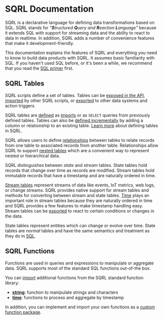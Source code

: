 
# SQRL Documentation

SQRL is a declarative language for defining data transformations based on SQL. SQRL stands for *"**S**tructured **Q**uery and **R**eaction **L**anguage"* because it extends SQL with support for streaming data and the ability to react to data in realtime. In addition, SQRL adds a number of convenience features that make it development-friendly.

This documentation explains the features of SQRL and everything you need to know to build data products with SQRL. It assumes basic familiarity with SQL. If you haven't used SQL before, or it's been a while, we recommend that you read the [SQL primer](../sql-primer) first.

## SQRL Tables

SQRL scripts define a set of tables. Tables can be [exposed in the API](../../api/overview#design), [imported](../import) by other SQRL scripts, or [exported](../export) to other data systems and action triggers.

SQRL tables are [defined](../table) as [imports](../import) or as `SELECT` queries from previously defined tables. Tables can also be [defined incrementally](../table) by adding a column or relationship to an existing table. [Learn more](../table) about defining tables in SQRL.

SQRL allows users to define [relationships](../relationship) between tables to relate records from one table to associated records from another table. Relationships allow SQRL to support [nested tables](../table#nested) which are a convenient way to represent nested or hierarchical data.

SQRL distinguishes between *state* and *stream* tables. State tables hold records that change over time as records are modified. Stream tables hold immutable records that have a timestamp and are naturally ordered in time.

[Stream tables](../stream) represent streams of data like events, IoT metrics, web logs, or change streams. SQRL provides native support for stream tables and methods for converting between stream and state tables. [Time](../time) plays an important role in stream tables because they are naturally ordered in time and SQRL provides a few features to make timestamp handling easy. <br />
Stream tables can be [exported](../export) to react to certain conditions or changes in the data.

State tables represent entities which can change or evolve over time. State tables are *normal* tables and have the same semantics and treatment as they do in [SQL](../sql-primer).

## SQRL Functions

Functions are used in queries and expressions to manipulate or aggregate data. SQRL supports most of the standard SQL functions out-of-the box.

You can [import](../import#function) additional functions from the SQRL standard function library:

* [**string**](../functions/string): function to manipulate strings and characters
* [**time**](../functions/time): functions to process and aggregate by timestamp

In addition, you can implement and import your own functions as a [custom function package](../functions/custom-functions).





